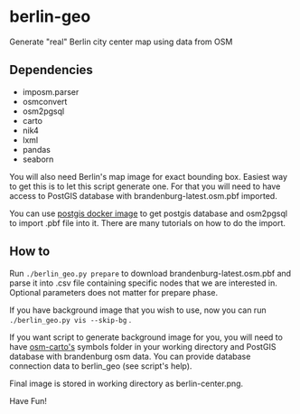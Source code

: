 # berlin-geo
Generate "real" Berlin city center map using data from OSM

## Dependencies
- imposm.parser
- osmconvert
- osm2pgsql
- carto
- nik4
- lxml
- pandas
- seaborn

You will also need Berlin's map image for exact bounding box. Easiest way to get this is to let this script generate one. For that you will need to have access to PostGIS database with brandenburg-latest.osm.pbf imported.

You can use [postgis docker image](https://hub.docker.com/r/mdillon/postgis/) to get postgis database and osm2pgsql to import .pbf file into it. There are many tutorials on how to do the import.

## How to
Run `./berlin_geo.py prepare` to download brandenburg-latest.osm.pbf and parse it into .csv file containing specific nodes that we are interested in. Optional parameters does not matter for prepare phase.

If you have background image that you wish to use, now you can run `./berlin_geo.py vis --skip-bg` .

If you want script to generate background image for you, you will need to have [osm-carto's](https://github.com/gravitystorm/openstreetmap-carto) symbols folder in your working directory and PostGIS database with brandenburg osm data. You can provide database connection data to berlin_geo (see script's help). 

Final image is stored in working directory as berlin-center.png.

Have Fun!
